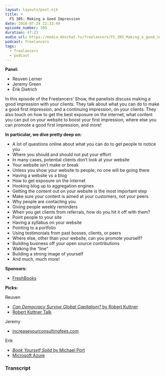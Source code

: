 ```yaml
---
layout: layouts/post.njk
title: >
  FS 305: Making a Good Impression
date: 2018-07-24 22:33:49
episode_number: 305
duration: 47:23
audio_url: https://media.devchat.tv/freelancers/FS_305_Making_a_good_impression.mp3
podcast: freelancers
tags:
  - freelancers
  - podcast
---
```


**Panel:**

- Reuven Lerner
- Jeremy Green
- Erik Dietrich

In this episode of the Freelancers’ Show, the panelists discuss making a good impression with your clients. They talk about what you can do to make a good first impression, and a continuing impression, on your clients. They also touch on how to get the best exposure on the internet, what content you can put on your website to boost your first impression, where else you can promote a good first impression, and more!

**In particular, we dive pretty deep on:**

- A lot of questions online about what you can do to get people to notice you
- Where you should and should not put your effort
- In many cases, potential clients don’t look at your website
- Your website isn’t make or break
- Unless you show your website to people, no one will be going there
- Having a website vs a blog
- How to get exposure on the internet
- Hooking blog up to aggregation engines
- Getting the content out on your website is the most important step
- Make sure your content is aimed at your customers, not your peers
- Why people are contacting you
- Giving people weekly reminders
- When you get clients from referrals, how do you hit it off with them?
- Point people to your site
- Having a syllabus on your website
- Pointing to a portfolio
- Using testimonials from past bosses, clients, or peers
- Where else, other than your website, can you promote yourself?
- Building business off your open source contributions
- Walking the “line”
- Building a strong image of yourself
- And much, much more!

**Sponsors:**

- [FreshBooks](https://www.freshbooks.com/invoice?ref=11731&utm_source=pbm&utm_medium=affiliate-program&utm_influencer=419364&utm_campaign=podcast-influencers)

**Picks:**

Reuven

- [_Can Democracy Survive Global Capitalism?_ by Robert Kuttner](https://www.amazon.com/gp/product/0393609936/ref=ox_sc_act_title_1)
- [Robert Kuttner Talk](http://www.slate.com/articles/podcasts/live_at_politics/2018/06/robert_kuttner_wonders_whether_democracy_can_survive_global_capitalism.html)

Jeremy

- [increaseyourconsultingfees.com](https://www.remarq.io/consulting-value/)

Erik

- [_Book Yourself Solid_ by Michael Port](https://www.amazon.com/Book-Yourself-Solid-Reliable-Marketing/dp/0470643471)
- [Microsoft Azure](https://azure.microsoft.com/en-us/)

### Transcript
